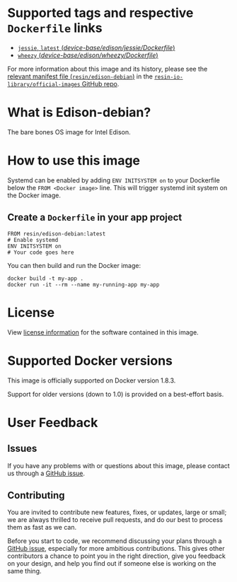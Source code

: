 # Supported tags and respective `Dockerfile` links

-	[`jessie`, `latest` (*device-base/edison/jessie/Dockerfile*)](https://github.com/resin-io-library/base-images/blob/08c056f37dbb5ab0c1b35ce981c16597533bfa6d/device-base/edison/jessie/Dockerfile)
-	[`wheezy` (*device-base/edison/wheezy/Dockerfile*)](https://github.com/resin-io-library/base-images/blob/08c056f37dbb5ab0c1b35ce981c16597533bfa6d/device-base/edison/wheezy/Dockerfile)

For more information about this image and its history, please see the [relevant manifest file (`resin/edison-debian`)](https://github.com/resin-io-library/official-images/blob/master/library/edison-debian) in the [`resin-io-library/official-images` GitHub repo](https://github.com/resin-io-library/official-images).

# What is Edison-debian?

The bare bones OS image for Intel Edison.

# How to use this image

Systemd can be enabled by adding `ENV INITSYSTEM on` to your Dockerfile below the `FROM <Docker image>` line. This will trigger systemd init system on the Docker image.

## Create a `Dockerfile` in your app project

	FROM resin/edison-debian:latest
	# Enable systemd
	ENV INITSYSTEM on
	# Your code goes here

You can then build and run the Docker image:

	docker build -t my-app .
	docker run -it --rm --name my-running-app my-app

# License

View [license information](https://www.debian.org/social_contract#guidelines) for the software contained in this image.

# Supported Docker versions

This image is officially supported on Docker version 1.8.3.

Support for older versions (down to 1.0) is provided on a best-effort basis.

# User Feedback

## Issues

If you have any problems with or questions about this image, please contact us through a [GitHub issue](https://github.com/resin-io-library/base-images/issues).

## Contributing

You are invited to contribute new features, fixes, or updates, large or small; we are always thrilled to receive pull requests, and do our best to process them as fast as we can.

Before you start to code, we recommend discussing your plans through a [GitHub issue](https://github.com/resin-io-library/base-images/issues), especially for more ambitious contributions. This gives other contributors a chance to point you in the right direction, give you feedback on your design, and help you find out if someone else is working on the same thing.
